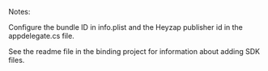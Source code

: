 ﻿Notes:

Configure the bundle ID in info.plist and the Heyzap publisher id in the appdelegate.cs file.

See the readme file in the binding project for information about adding SDK files.
